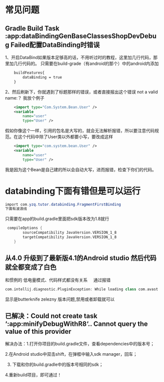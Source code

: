 # 常见问题

## Gradle Build Task :app:dataBindingGenBaseClassesShopDevDebug Failed配置DataBinding时错误

1、开启DataBind如果版本足够高的话，不用听过时的教程，这里加几行代码，那里加几行代码的。
只需要在build-grade（有android的那个）中的android内添加

```xml
    buildFeatures{
        dataBinding = true
    }
```

2、然后刷新下，你就遇到了标题那样的错误，或者直接报出这个错误
not a valid name:？
我放个例子

```xml
    <import type="Com.System.Bean.User" />
    <variable
        name="user"
        type="User" />
```

假如你像这个一样，引用的包名是大写的，就会无法解析报错，所以要注意代码规范。在这个代码中除了User类以外都要小写，要改成这样

```xml
    <import type="com.system.bean.User" />
    <variable
        name="user"
        type="User" />
```

我是因为这个Bean是自己建的所以会自动大写，进而报错，检查下你们的代码。
​

# databinding下面有错但是可以运行

```powershell
import com.yzq.tutor.databinding.FragmentFirstBinding
下面有波浪线
```

只需要在app的build.gradle里面把sdk版本改为1.8就行

```groovy
 compileOptions {
        sourceCompatibility JavaVersion.VERSION_1_8
        targetCompatibility JavaVersion.VERSION_1_8
    }
```

## 从4.0 升级到了最新版4.1的Android studio  然后代码就全都变成了白色

和惯例的 低电量模式、代码样式都没有关系 ​
   通过报错

```groovy
com.intellij.diagnostic.PluginException: While loading class com.avast.android.butterknifezelezny.InjectAction: com/intellij/codeInsight/generation/actions/BaseGenerateAction [Plugin: eu.inmite.android.plugin.butterknifezelezny]
```

显示是butterknife zelezny 版本问题,禁用或者卸载就可以

## 已解决：Could not create task ‘:app:minifyDebugWithR8‘.. Cannot query the value of this provider

解决办法：1.打开你项目的build.gradle文件，查看dependencies中的版本号；
​

2.在Android studio中双击shift，在弹框中输入sdk manager，回车；
​

3. 下载和你的build.gradle中的版本号相同的sdk；
​

4.重新build项目，即可通过！
